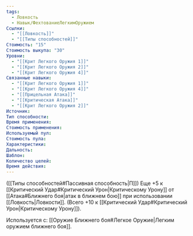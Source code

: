 ```yaml
---
tags:
  - Ловкость
  - Навык/ФехтованиеЛегкимОружием
Ссылки:
  - "[[Ловкость]]"
  - "[[Типы способностей]]"
Стоимость: "15"
Стоимость выкупа: "30"
Уровни:
  - "[[Крит Легкого Оружия 1]]"
  - "[[Крит Легкого Оружия 2]]"
  - "[[Крит Легкого Оружия 4]]"
Связанные навыки:
  - "[[Крит Легкого Оружия 1]]"
  - "[[Крит Легкого Оружия 4]]"
  - "[[Прицельная Атака]]"
  - "[[Критическая Атака]]"
  - "[[Крит Легкого Оружия 2]]"
Источник:
Тип способности:
Время применения:
Стоимость применения:
Используемый пул:
Стоимость пула:
Характеристики:
Дальность:
Шаблон:
Количество целей:
Время действия:
---
```

([[Типы способностей#Пассивная способность|П]]) Еще +5 к [[Критический Удар#Критический Урон|Критическому Урону]] от [[Атака#Ближнего боя|атак в ближнем бою]] при использовании [[Ловкость|Ловкости]]. (Всего +10 к [[Критический Удар#Критический Урон|Критическому Урону]]).

Используется с: [[Оружие Ближнего боя#Легкое Оружие|Легким оружием ближнего боя]].